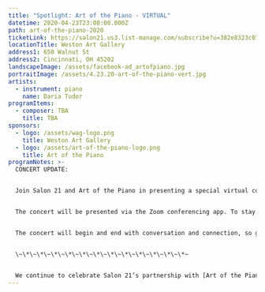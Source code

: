 ```yaml
---
title: "Spotlight: Art of the Piano - VIRTUAL"
datetime: 2020-04-23T23:00:00.000Z
path: art-of-the-piano-2020
ticketLink: https://salon21.us3.list-manage.com/subscribe?u=382e8323c07a7a675440e131f&id=b96c65954c
locationTitle: Weston Art Gallery
address1: 650 Walnut St
address2: Cincinnati, OH 45202
landscapeImage: /assets/facebook-ad_artofpiano.jpg
portraitImage: /assets/4.23.20-art-of-the-piano-vert.jpg
artists:
  - instrument: piano
    name: Daria Tudor
programItems:
  - composer: TBA
    title: TBA
sponsors:
  - logo: /assets/wag-logo.png
    title: Weston Art Gallery
  - logo: /assets/art-of-the-piano-logo.png
    title: Art of the Piano
programNotes: >-
  CONCERT UPDATE:


  Join Salon 21 and Art of the Piano in presenting a special virtual concert with 2019 Enlight Prize winner Daria Tudor on Thursday, April 23rd at 7pm.


  The concert will be presented via the Zoom conferencing app. To stay updated on this and future events, sign up for our mailing list -[http://eepurl.com/ghI-OH](https://l.facebook.com/l.php?u=http%3A%2F%2Feepurl.com%2FghI-OH%3Ffbclid%3DIwAR2ns1A8eqFEtNIXR8fUHVjRgBG465lyAcMB9FFJ1M2Wyi5UN6-_Qmh2XiA&h=AT0NjzzRzHa-SvBMCkf7-2QeCHGUK523vwPyZ97mORhU6y_YGW5ZunbyZ7kEXofI4tApQDPX6rUfd8PnpPjgl9XG_azO40-dtylAbCSsJsTZX0CD-_a0aqGr1528zY577kSKZNNn3YuKq_SJ_HTcB4HzFMJG-LGqRak-NZtYCQu67MzfXVzWW1dVcnTjMaZ319ApVDd_J92oWA0w4mqxDrhLgRIh3jTuQRnmTGXqurJ6qVbgGjiSzQAsMmJ84ejIdEfNUFfNUnIk323F2ozt9uouRydX919_h2kugIPQ7A95NbVoOf8335KRm6-_xoCaH8eEwKdNZciORMi2nxES6zKiBqeuIuqtbNyx1TFfhV-kgSiE5yqKiF4be1dYvIwD7H5KhjQVd7do91TazQJb1xbl3XEfzv8i8scv6SapCltk_M4LOgI2yPUy0PfgBIOoRqIUNWY8P_K4k6N3g8drguI5DurBRrbDIJoYin_T3QVrlPUMp0SWtUHmAepB3jCDdVP3IiR83Rv8IF7ed3s6zNjx3NwilufN1GzTg_uvm_Ra9peHTLLsTmWPbg) 


  The concert will begin and end with conversation and connection, so get your questions and glasses of wine ready!


  \~\*\~\*\~\*\~\*\~\*\~\*\~\*\~\*\~\*\~\*\~\*\~\*~


  We continue to celebrate Salon 21’s partnership with [Art of the Piano](http://artofthepiano.org/), an intimate music festival for aspiring pianists created and led by pianist Awadagin Pratt. Each year, an Enlight Prize is given to two outstanding pianists who best represent the spirit of the festival. We are thrilled to host 2018 Winner, Simon Karakulidi and 2019 Winner Daria Tudor. This double feature will leave you feeling inspired and amazed at the music being created by these rising stars of tomorrow.
---
```

